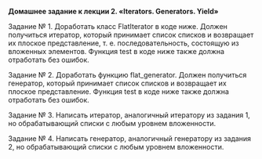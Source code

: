 **Домашнее задание к лекции 2. «Iterators. Generators. Yield»**

Задание № 1.
Доработать класс FlatIterator в коде ниже. Должен получиться итератор, который принимает список списков и возвращает их плоское представление, т. е. последовательность, состоящую из вложенных элементов. Функция test в коде ниже также должна отработать без ошибок.

Задание № 2.
Доработать функцию flat_generator. Должен получиться генератор, который принимает список списков и возвращает их плоское представление. Функция test в коде ниже также должна отработать без ошибок.

Задание № 3.
Написать итератор, аналогичный итератору из задания 1, но обрабатывающий списки с любым уровнем вложенности.

Задание № 4.
Написать генератор, аналогичный генератору из задания 2, но обрабатывающий списки с любым уровнем вложенности.
